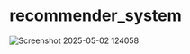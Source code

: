 # recommender_system


![Screenshot 2025-05-02 124058](https://github.com/user-attachments/assets/08b72aee-f16b-4f1e-9c97-4074b77fd85a)
